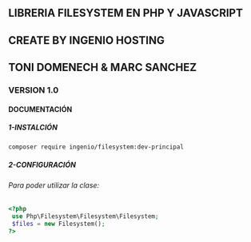 ## LIBRERIA FILESYSTEM EN PHP Y JAVASCRIPT
## CREATE BY INGENIO HOSTING
## TONI DOMENECH & MARC SANCHEZ
### VERSION 1.0

#### DOCUMENTACIÓN
##### 1-INSTALCIÓN
```sh
composer require ingenio/filesystem:dev-principal
```
##### 2-CONFIGURACIÓN
###### Para poder utilizar la clase:

```php
<?php
 use Php\Filesystem\Filesystem\Filesystem;
 $files = new Filesystem();
?>
```

